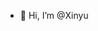 - 👋 Hi, I’m @Xinyu
        
<!---
xli2002/xli2002 is a ✨ special ✨ repository because its `README.md` (this file) appears on your GitHub profile.
You can click the Preview link to take a look at your changes.
--->
